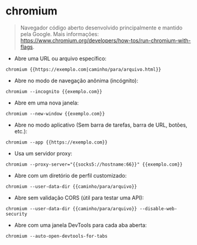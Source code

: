 # chromium

> Navegador código aberto desenvolvido principalmente e mantido pela Google.
> Mais informações: <https://www.chromium.org/developers/how-tos/run-chromium-with-flags>.

- Abre uma URL ou arquivo específico:

`chromium {{https://exemplo.com|caminho/para/arquivo.html}}`

- Abre no modo de navegação anônima (incógnito):

`chromium --incognito {{exemplo.com}}`

- Abre em uma nova janela:

`chromium --new-window {{exemplo.com}}`

- Abre no modo aplicativo (Sem barra de tarefas, barra de URL, botões, etc.):

`chromium --app {{https://exemplo.com}}`

- Usa um servidor proxy:

`chromium --proxy-server="{{socks5://hostname:66}}" {{exemplo.com}}`

- Abre com um diretório de perfil customizado:

`chromium --user-data-dir {{caminho/para/arquivo}}`

- Abre sem validação CORS (útil para testar uma API):

`chromium --user-data-dir {{caminho/para/arquivo}} --disable-web-security`

- Abre com uma janela DevTools para cada aba aberta:

`chromium --auto-open-devtools-for-tabs`
